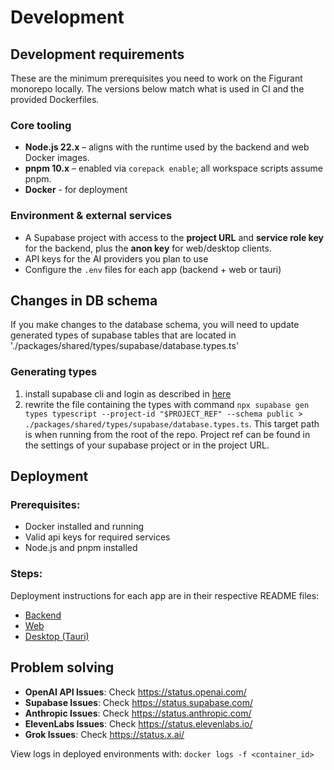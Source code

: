 # Development

## Development requirements

These are the minimum prerequisites you need to work on the Figurant monorepo locally. The versions below match what is used in CI and the provided Dockerfiles.

### Core tooling
- **Node.js 22.x** – aligns with the runtime used by the backend and web Docker images.
- **pnpm 10.x** – enabled via `corepack enable`; all workspace scripts assume pnpm.
- **Docker** - for deployment

### Environment & external services
- A Supabase project with access to the **project URL** and **service role key** for the backend, plus the **anon key** for web/desktop clients.
- API keys for the AI providers you plan to use
- Configure the `.env` files for each app (backend + web or tauri)

## Changes in DB schema
If you make changes to the database schema, you will need to update generated types of supabase tables that are located in './packages/shared/types/supabase/database.types.ts'

### Generating types
1. install supabase cli and login as described in [here](https://supabase.com/docs/guides/api/rest/generating-types)
2. rewrite the file containing the types with command `npx supabase gen types typescript --project-id "$PROJECT_REF" --schema public > ./packages/shared/types/supabase/database.types.ts`. This target path is when running from the root of the repo. Project ref can be found in the settings of your supabase project or in the project URL.

## Deployment
### Prerequisites:
- Docker installed and running
- Valid api keys for required services
- Node.js and pnpm installed

### Steps:
Deployment instructions for each app are in their respective README files:
- [Backend](../apps/backend/README.md)
- [Web](../apps/web/README.md)
- [Desktop (Tauri)](../apps/tauri/README.md)

## Problem solving
- **OpenAI API Issues**: Check https://status.openai.com/
- **Supabase Issues**: Check https://status.supabase.com/
- **Anthropic Issues**: Check https://status.anthropic.com/
- **ElevenLabs Issues**: Check https://status.elevenlabs.io/
- **Grok Issues**: Check https://status.x.ai/

View logs in deployed environments with: `docker logs -f <container_id>`
